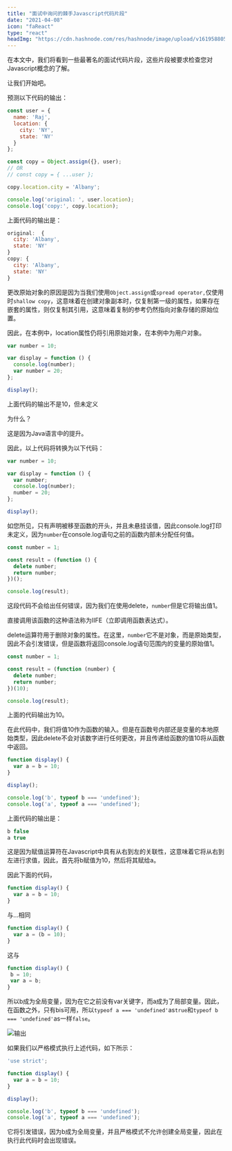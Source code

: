 ```yaml
---
title: "面试中询问的棘手Javascript代码片段"
date: "2021-04-08"
icon: "faReact"
type: "react"
headImg: "https://cdn.hashnode.com/res/hashnode/image/upload/v1619588058348/ZqfKGGvo7.jpeg?w=1600&h=840&fit=crop&crop=entropy&auto=compre"
---
```


在本文中，我们将看到一些最著名的面试代码片段，这些片段被要求检查您对Javascript概念的了解。

让我们开始吧。

预测以下代码的输出：

```js
const user = {
  name: 'Raj',
  location: {
    city: 'NY',
    state: 'NY'
  }
};

const copy = Object.assign({}, user);
// OR
// const copy = { ...user };

copy.location.city = 'Albany';

console.log('original: ', user.location);
console.log('copy:', copy.location);
```

上面代码的输出是：

```js
original:  {
  city: 'Albany',
  state: 'NY'
}
copy: {
  city: 'Albany',
  state: 'NY'
}
```

更改原始对象的原因是因为当我们使用`Object.assign`或`spread operator,`仅使用时`shallow copy`，这意味着在创建对象副本时，仅复制第一级的属性，如果存在嵌套的属性，则仅复制其引用，这意味着复制的参考仍然指向对象存储的原始位置。

因此，在本例中，location属性仍将引用原始对象，在本例中为用户对象。

```js
var number = 10;

var display = function () {
  console.log(number);
  var number = 20;
};

display();
```

上面代码的输出不是10，但未定义

为什么？

这是因为Java语言中的提升。

因此，以上代码将转换为以下代码：

```js
var number = 10;

var display = function () {
  var number;
  console.log(number);
  number = 20;
};

display();
```

如您所见，只有声明被移至函数的开头，并且未悬挂该值，因此console.log打印未定义，因为`number`在console.log语句之前的函数内部未分配任何值。

```js
const number = 1;

const result = (function () {
  delete number;
  return number;
})();

console.log(result);
```

这段代码不会给出任何错误，因为我们在使用delete，`number`但是它将输出值1。

直接调用该函数的这种语法称为IIFE（立即调用函数表达式）。

delete运算符用于删除对象的属性。在这里，`number`它不是对象，而是原始类型，因此不会引发错误，但是函数将返回console.log语句范围内的变量的原始值1。

```js
const number = 1;

const result = (function (number) {
  delete number;
  return number;
})(10);

console.log(result);
```

上面的代码输出为10。

在此代码中，我们将值10作为函数的输入。但是在函数号内部还是变量的本地原始类型，因此delete不会对该数字进行任何更改，并且传递给函数的值10将从函数中返回。

```js
function display() {
  var a = b = 10;
}

display();

console.log('b', typeof b === 'undefined');
console.log('a', typeof a === 'undefined');
```

上面代码的输出是：

```js
b false
a true
```

这是因为赋值运算符在Javascript中具有从右到左的关联性，这意味着它将从右到左进行求值，因此，首先将b赋值为10，然后将其赋给a。

因此下面的代码，

```js
function display() {
  var a = b = 10;
}
```

与...相同

```js
function display() {
  var a = (b = 10);
}
```

这与

```js
function display() {
 b = 10; 
 var a = b;
}
```

所以b成为全局变量，因为在它之前没有var关键字，而a成为了局部变量。因此，在函数之外，只有bis可用，所以`typeof a === 'undefined'`as`true`和`typeof b === 'undefined'`as一样`false`。

![输出](https://miro.medium.com/max/700/1*jfBxeRemsXtlF7auK6EffA.png)

如果我们以严格模式执行上述代码，如下所示：

```js
'use strict';

function display() {
  var a = b = 10;
}

display();

console.log('b', typeof b === 'undefined');
console.log('a', typeof a === 'undefined');
```

它将引发错误，因为b成为全局变量，并且严格模式不允许创建全局变量，因此在执行此代码时会出现错误。
